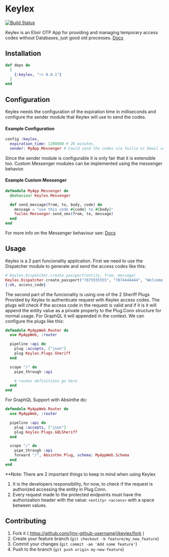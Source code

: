 # Keylex
[![Build Status](https://travis-ci.org/Waasi/keylex.svg?branch=master)](https://travis-ci.org/Waasi/keylex)

Keylex is an Elixir OTP App for providing and managing temporary
access codes without Databases, just good old processes. [Docs](https://hexdocs.pm/keylex/)

## Installation

```elixir
def deps do
  [
    {:keylex, "~> 0.0.1"}
  ]
end
```

## Configuration

Keylex needs the configuration of the expiration time in milliseconds and
configure the sender module that Keylex will use to send the codes.

#### Example Configuration

```elixir
config :keylex,
  expiration_time: 1200000 # 20 minutes,
  sender: MyApp.Messenger # Could send the codes via Twilio or Email using SMTP
```

Since the sender module is configurable it is only fair that it is extensible too.
Custom Messenger modules can be implemented using the messenger behavior.

#### Example Custom Messenger

```elixir
defmodule MyApp.Messenger do
  @behaviour Keylex.Messenger

  def send_message(from, to, body, code) do
    message = "use this code #{code} to #{body}"
    Twilex.Messenger.send_sms(from, to, message)
  end
end
```

For more info on the Messenger behaviour see: [Docs](https://hexdocs.pm/keylex/Keylex.Messenger.html#content)

## Usage

Keylex is a 2 part funcionality application. First we need to use the
Dispatcher module to generate and send the access codes like this:

```elixir
# Keylex.Dispatcher.create_passport(entity, from, message)
Keylex.Dispatcher.create_passport("7875555555", "7874444444", "Welcome to MyApp")
{:ok, access_code}
```

The second part of the funcionality is using one of the 2 Sheriff Plugs Provided by Keylex
to authenticate request with Keylex access codes. The plugs will check if the access code
in the request is valid and if it is it will append the entity value as a private property
to the Plug.Conn structure for normal usage. For GraphQL it will appended in the context.
We can configure the plugs like this:

```elixir
defmodule MyAppWeb.Router do
  use MyAppWeb, :router

  pipeline :api do
    plug :accepts, ["json"]
    plug Keylex.Plugs.Sheriff
  end

  scope "/" do
    pipe_through :api

    # routes definitions go here
  end
end
```

For GraphQL Support with Absinthe do:

```elixir
defmodule MyAppWeb.Router do
  use MyAppWeb, :router

  pipeline :api do
    plug :accepts, ["json"]
    plug Keylex.Plugs.GQLSheriff
  end

  scope "/" do
    pipe_through :api
    forward "/", Absinthe.Plug, schema: MyAppWeb.Schema
  end
end
```

**Note: There are 2 important things to keep in mind when using Keylex

1. It is the developers responsibility, for now, to check if the request is authorized accessing the entity in Plug.Conn.
2. Every request made to the protected endpoints must have the authorization header with the value:
`<entity> <access>` with a space between values.

## Contributing

1. Fork it ( https://github.com/[my-github-username]/keylex/fork )
2. Create your feature branch (`git checkout -b feature/my_new_feature`)
3. Commit your changes (`git commit -am 'Add some feature'`)
4. Push to the branch (`git push origin my-new-feature`)
